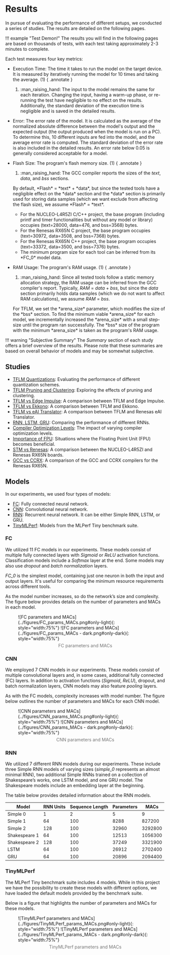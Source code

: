 # Results

In pursue of evaluating the performance of different setups, we conducted a series of studies. The results are detailed on the following pages.

!!! example "Test Demon!"
    The results you will find in the following pages are based on thousands of tests, with each test taking approximately 2-3 minutes to complete.

Each test measures four key metrics:

- Execution Time: The time it takes to run the model on the target device. It is measured by iteratively running the model for 10 times and taking the average. (1)
{ .annotate }

    1.  :man_raising_hand: The input to the model remains the same for each iteration. Changing the input, having a warm-up phase, or re-running the test have negligible to no effect on the results. Additionally, the standard deviation of the execution time is negligible and is saved in the detailed results.

- Error: The error rate of the model. It is calculated as the average of the normalized absolute difference between the model's output and the expected output (the output produced when the model is run on a PC). To determine this, 10 different inputs are fed into the model, and the average error rate is computed. The standard deviation of the error rate is also included in the detailed results. An error rate below 0.05 is generally considered acceptable for a model.

- Flash Size: The program's flash memory size. (1)
{ .annotate }

    1.  :man_raising_hand: The GCC compiler reports the sizes of the *text*, *data*, and *bss* sections.
    <p>By default, *Flash* = *text* + *data*, but since the tested tools have a negligible effect on the *data* section and the *data* section is primarily used for storing data samples (which we want exclude from affecting the flash size), we assume *Flash* = *text*.</p>
    <p><ul>
        <li>For the NUCLEO-L4R5ZI C/C++ project, the base program (including printf and timer functionalities but without any model or library) occupies (text=28000, data=476, and bss=3568) bytes.</li>
        <li>For the Renesas RX65N C project, the base program occupies (text=30972, data=3508, and bss=7368) bytes.</li>
        <li>For the Renesas RX65N C++ project, the base program occupies (text=33372, data=3500, and bss=7376) bytes.</li>
        <li>The minimum program size for each tool can be inferred from its *FC_0* model data.</li>
    </ul></p>

- RAM Usage: The program's RAM usage. (1)
{ .annotate }

    1.  :man_raising_hand: Since all tested tools follow a static memory allocation strategy, the RAM usage can be inferred from the GCC compiler's report. Typically, *RAM* = *data* + *bss*, but since the *data* section primarily holds data samples (which we do not want to affect RAM calculations), we assume *RAM* = *bss*.
    <p>For TFLM, we set the *arena_size* parameter, which modifies the size of the *bss* section. To find the minimum viable *arena_size* for each model, we incrementally increased the *arena_size* with a small step-size until the program ran successfully. The *bss* size of the program with the minimum *arena_size* is taken as the program's RAM usage.</p>

!!! warning "Subjective Summary"
    The *Summary* section of each study offers a brief overview of the results. Please note that these summaries are based on overall behavior of models and may be somewhat subjective.


## Studies

- [TFLM Quantizations](TFLM_quantizations.md): Evaluating the performance of different quantization schemes.
- [TFLM Pruning and Clustering](TFLM_pruning_and_clustering.md): Exploring the effects of pruning and clustering.
- [TFLM vs Edge Impulse](TFLM_vs_Edge_Impulse.md): A comparison between TFLM and Edge Impulse.
- [TFLM vs Ekkono](TFLM_vs_Ekkono.md): A comparison between TFLM and Ekkono.
- [TFLM vs eAI Translator](TFLM_vs_eAI_Translator.md): A comparison between TFLM and Renesas eAI Translator.
- [RNN, LSTM, GRU](RNN_LSTM_GRU.md): Comparing the performance of different RNNs.
- [Compiler Optimization Levels](Compiler_optimization_levels.md): The impact of varying compiler optimization levels.
- [Importance of FPU](Importance_of_FPU.md): Situations where the Floating Point Unit (FPU) becomes beneficial.
- [STM vs Renesas](STM_vs_Renesas.md): A comparison between the NUCLEO-L4R5ZI and Renesas RX65N boards.
- [GCC vs CCRX](GCC_vs_CCRX.md): A comparison of the GCC and CCRX compilers for the Renesas RX65N.

## Models

In our experiments, we used four types of models:

- [FC](#fc): Fully connected neural network.
- [CNN](#cnn): Convolutional neural network.
- [RNN](#rnn): Recurrent neural network. It can be either Simple RNN, LSTM, or GRU.
- [TinyMLPerf](#tinymlperf): Models from the MLPerf Tiny benchmark suite.

### FC

We utilized 11 FC models in our experiments. These models consist of multiple fully connected layers with *Sigmoid* or *ReLU* activation functions. Classification models include a *Softmax* layer at the end. Some models may also use *dropout* and *batch normalization* layers.

*FC_0* is the simplest model, containing just one neuron in both the input and output layers. It's useful for comparing the minimum resource requirements across different tools.

As the model number increases, so do the network’s size and complexity. The figure below provides details on the number of parameters and MACs in each model.

<figure markdown="span">
    ![FC parameters and MACs](../figures/FC_params_MACs.png#only-light){: style="width:75%"}
    ![FC parameters and MACs](../figures/FC_params_MACs - dark.png#only-dark){: style="width:75%"}
    <figcaption>FC parameters and MACs</figcaption>
</figure>

### CNN

We employed 7 CNN models in our experiments. These models consist of multiple convolutional layers and, in some cases, additional fully connected (FC) layers. In addition to activation functions (*Sigmoid*, *ReLU*), dropout, and batch normalization layers, CNN models may also feature *pooling* layers.

As with the FC models, complexity increases with model number. The figure below outlines the number of parameters and MACs for each CNN model.

<figure markdown="span">
    ![CNN parameters and MACs](../figures/CNN_params_MACs.png#only-light){: style="width:75%"}
    ![CNN parameters and MACs](../figures/CNN_params_MACs - dark.png#only-dark){: style="width:75%"}
    <figcaption>CNN parameters and MACs</figcaption>
</figure>

### RNN

We utilized 7 different RNN models during our experiments. These include three Simple RNN models of varying sizes (*simple_0* represents an almost minimal RNN), two additional Simple RNNs trained on a collection of Shakespeare’s works, one LSTM model, and one GRU model. The Shakespeare models include an embedding layer at the beginning.

The table below provides detailed information about the RNN models.

| Model         | RNN Units | Sequence Length | Parameters | MACs    |
|---------------|-----------|-----------------|------------|---------|
| Simple 0      | 1         | 2               | 5          | 9       |
| Simple 1      | 64        | 100             | 8288       | 827200  |
| Simple 2      | 128       | 100             | 32960      | 3292800 |
| Shakespeare 1 | 64        | 100             | 12513      | 1056300 |
| Shakespeare 2 | 128       | 100             | 37249      | 3321900 |
| LSTM          | 64        | 100             | 26912      | 2702400 |
| GRU           | 64        | 100             | 20896      | 2094400 |

### TinyMLPerf

The MLPerf Tiny benchmark suite includes 4 models. While in this project we have the possibility to create these models with different options, we have loaded the default models provided by the benchmark suite.

Below is a figure that highlights the number of parameters and MACs for these models.

<figure markdown="span">
    ![TinyMLPerf parameters and MACs](../figures/TinyMLPerf_params_MACs.png#only-light){: style="width:75%"}
    ![TinyMLPerf parameters and MACs](../figures/TinyMLPerf_params_MACs - dark.png#only-dark){: style="width:75%"}
    <figcaption>TinyMLPerf parameters and MACs</figcaption>
</figure>


<style>
    figcaption {
        text-align: center;
        font-size: 14px;
        color: rgb(117, 117, 117);
        margin-top: 5px;
    }

    figcaption:hover {
        color: rgb(186, 104, 200);
    }
</style>
